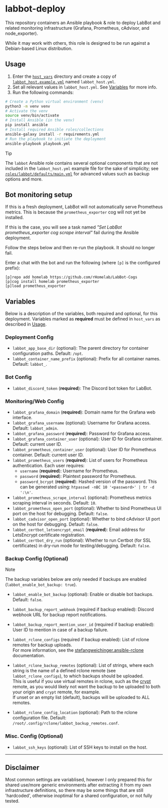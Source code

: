 # labbot-deploy

This repository containers an Ansible playbook & role to deploy LabBot and related monitoring infrastructure (Grafana, Prometheus, cAdvisor, and node_exporter).

While it may work with others, this role is designed to be run against a Debian-based Linux distribution.

## Usage

1. Enter the [`host_vars`](host_vars/) directory and create a copy of [`labbot_host.example.yml`](host_vars/labbot_host.example.yml) named `labbot_host.yml`.
2. Set all relevant values in `labbot_host.yml`. See [Variables](#variables) for more info.
3. Run the following commands:

```sh
# Create a Python virtual environment (venv)
python3 -m venv venv
# Activate the venv
source venv/bin/activate
# Install Ansible (in the venv)
pip install ansible
# Install required Ansible roles/collections
ansible-galaxy install -r requirements.yml
# Run the playbook to initiate the deployment
ansible-playbook playbook.yml
```

> [!TIP]
> The `labbot` Ansible role contains several optional components that are not included in the `labbot_host.yml` example file for the sake of simplicity; see [`roles/labbot/defaults/main.yml`](roles/labbot/defaults/main.yml) for advanced values such as backup options and more.

## Bot monitoring setup

If this is a fresh deployment, LabBot will not automatically serve Prometheus metrics. This is because the `prometheus_exporter` cog will not yet be installed.

If this is the case, you will see a task named _"Set LabBot prometheus_exporter cog scrape interval"_ fail during the Ansible deployment.

Follow the steps below and then re-run the playbook. It should no longer fail.

Enter a chat with the bot and run the following (where `[p]` is the configured prefix):

```
[p]repo add homelab https://github.com/rHomelab/LabBot-Cogs
[p]cog install homelab prometheus_exporter
[p]load prometheus_exporter
```

## Variables

Below is a description of the variables, both required and optional, for this deployment. Variables marked as **required** must be defined in `host_vars` as described in [Usage](#usage).

### Deployment Config

* `labbot_app_base_dir` (optional): The parent directory for container configuration paths. Default: `/opt`.
* `labbot_container_name_prefix` (optional): Prefix for all container names. Default: `labbot_`.

### Bot Config

* `labbot_discord_token` (**required**): The Discord bot token for LabBot.

### Monitoring/Web Config

* `labbot_grafana_domain` (**required**): Domain name for the Grafana web interface.
* `labbot_grafana_username` (optional): Username for Grafana access. Default: `labbot_admin`.
* `labbot_grafana_password` (**required**): Password for Grafana access.
* `labbot_grafana_container_user` (optional): User ID for Grafana container. Default: current user ID.
* `labbot_prometheus_container_user` (optional): User ID for Prometheus container. Default: current user ID.
* `labbot_prometheus_users` (**required**): List of users for Prometheus authentication. Each user requires:
  * `username` (**required**): Username for Prometheus.
  * `password` (**required**): Plaintext password for Prometheus.
  * `password_bcrypt` (**required**): Hashed version of the password. This can be generated using: `htpasswd -nBC 10 '<password>' | tr -d ':\n'`.
* `labbot_prometheus_scrape_interval` (optional): Prometheus metrics scraping interval in seconds. Default: `10`.
* `labbot_prometheus_open_port` (optional): Whether to bind Prometheus UI port on the host for debugging. Default: `false`.
* `labbot_cadvisor_open_port` (optional): Whether to bind cAdvisor UI port on the host for debugging. Default: `false`.
* `labbot_certbot_letsencrypt_email` (**required**): Email address for LetsEncrypt certificate registration.
* `labbot_certbot_dry_run` (optional): Whether to run Certbot (for SSL certificates) in dry-run mode for testing/debugging. Default: `false`.

### Backup Config (Optional)

> [!NOTE]
> The backup variables below are only needed if backups are enabled (`labbot_enable_bot_backup: true`).

* `labbot_enable_bot_backup` (optional): Enable or disable bot backups. Default: `false`.

* `labbot_backup_report_webhook` (required if backup enabled): Discord webhook URL for backup report notifications.
* `labbot_backup_report_mention_user_id` (required if backup enabled): User ID to mention in case of a backup failure.
* `labbot_rclone_configs` (required if backup enabled): List of rclone remotes for backup uploads.  
  For more information, see the [stefangweichinger.ansible-rclone](https://github.com/stefangweichinger/ansible-rclone/blob/main/README.md#rclone_configs-) documentation.
* `labbot_rclone_backup_remotes` (optional): List of strings, where each string is the name of a defined rclone remote (see `labbot_rclone_configs`), to which backups should be uploaded.  
  This is useful if you use virtual remotes in rclone, such as the [crypt](https://rclone.org/crypt/) remote, as you would likely not want the backup to be uploaded to both your origin and `crypt` remote, for example.  
  If unset or an empty list (default), backups will be uploaded to ALL remotes.
* `labbot_rclone_config_location` (optional): Path to the rclone configuration file. Default: `/root/.config/rclone/labbot_backup_remotes.conf`.

### Misc. Config (Optional)
* `labbot_ssh_keys` (optional): List of SSH keys to install on the host.

---

## Disclaimer

Most common settings are variablised, however I only prepared this for shared use/more generic environments after extracting it from my own infrastructure definitions, so there may be some things that are still 'hardcoded', otherwise inoptimal for a shared configuration, or not fully tested.
